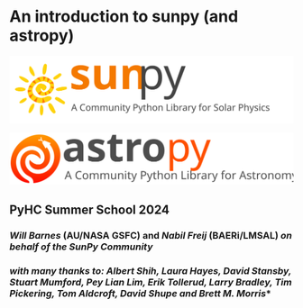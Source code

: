 # **An introduction to sunpy (and astropy)**

![sunpy logo](images/sunpy_logo.svg)

![astropy logo](images/astropy_logo.svg)

## PyHC Summer School 2024

### *Will Barnes* (AU/NASA GSFC) and *Nabil Freij* (BAERi/LMSAL) *on behalf of the SunPy Community*

### *with many thanks to: Albert Shih, Laura Hayes, David Stansby, Stuart Mumford, Pey Lian Lim, Erik Tollerud, Larry Bradley, Tim Pickering, Tom Aldcroft, David Shupe and Brett M. Morris**
